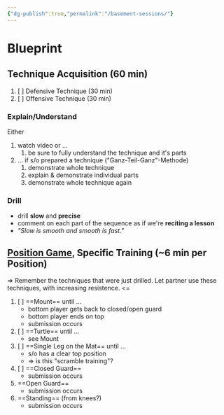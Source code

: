 ```yaml
---
{"dg-publish":true,"permalink":"/basement-sessions/"}
---
```



# Blueprint

## Technique Acquisition (60 min)

1. [ ] Defensive Technique (30 min)
2. [ ] Offensive Technique (30 min)

### Explain/Understand

Either
1. watch video or ...
	1. be sure to fully understand the technique and it's parts
2. ... if s/o prepared a technique ("Ganz-Teil-Ganz"-Methode)
	1. demonstrate whole technique
	2. explain & demonstrate individual parts
	3. demonstrate whole technique again

### Drill

- drill **slow** and **precise**
- comment on each part of the sequence as if we're **reciting a lesson**
- *"Slow is smooth and smooth is fast."*

## [Position Game](https://www.bjjflowcharts.com/blogs/academy/train-like-the-death-squad), Specific Training (~6 min per Position)

=> Remember the techniques that were just drilled. Let partner use these techniques, with increasing resistence. <=

1. [ ] ==Mount== until …
	- bottom player gets back to closed/open guard
	- bottom player ends on top
	- submission occurs
2. [ ] ==Turtle== until …
	- see Mount
3. [ ] ==Single Leg on the Mat== until …
	- s/o has a clear top position
	- => is this "scramble training"?
4. [ ] ==Closed Guard==
	- submission occurs
5. ==Open Guard==
	- submission occurs
6. ==Standing== (from knees?)
	- submission occurs